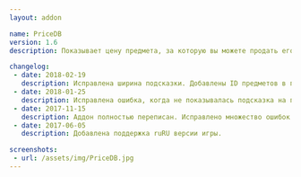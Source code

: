 ```yaml
---
layout: addon

name: PriceDB
version: 1.6
description: Показывает цену предмета, за которую вы можете продать его торговцу. При зажатом Shift показывает стоимость покупки и стоимость продажи данного предмета за штуку и за текущую стопку.

changelog:
 - date: 2018-02-19
   description: Исправлена ширина подсказки. Добавлены ID предметов в подсказку при зажатой клавише Shift.
 - date: 2018-01-25
   description: Исправлена ошибка, когда не показывалась подсказка на предметах с почты и аукциона.
 - date: 2017-11-15
   description: Аддон полностью переписан. Исправлено множество ошибок. Работа аддона не зависит от языка клиента и сервера.
 - date: 2017-06-05
   description: Добавлена поддержка ruRU версии игры.

screenshots:
 - url: /assets/img/PriceDB.jpg
---
```


